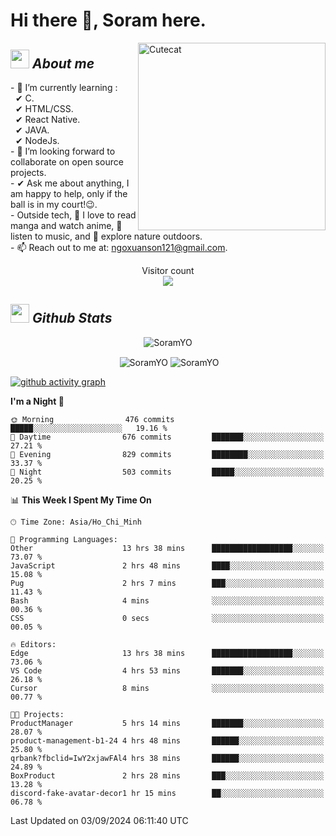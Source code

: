 # Hi there 👋, Soram here. 
 
<img align="right" width=300px alt="Cutecat" src="https://c.tenor.com/K33MDwMai28AAAAC/nyochio-d4dj.gif" />

## <img src="https://c.tenor.com/q8EQYnb8VLcAAAAi/re-zero.gif" width="30px">&nbsp;***About me***
 
\- 🌱 I’m currently learning :
  <br> &nbsp; ✔ C.
  <br> &nbsp; ✔ HTML/CSS.
  <br> &nbsp; ✔ React Native.
  <br> &nbsp; ✔ JAVA.
   <br> &nbsp; ✔ NodeJs.
<br> \- 👯 I’m looking forward to collaborate on open source projects.
<br> \- ✔ Ask me about anything, I am happy to help, only if the ball is in my court!😉.
<br> \- Outside tech,  📖 I love to read manga and watch anime, 🎵 listen to music, and 🌴 explore nature outdoors.
<br> \- 📫 Reach out to me at: ngoxuanson121@gmail.com.

<p align="center"> 
  Visitor count<br>
  <img src="https://profile-counter.glitch.me/SoramYO/count.svg" />
</p>

## <img src="https://c.tenor.com/moaQHad4VcMAAAAi/ram-dance.gif" width="30px">&nbsp;***Github Stats***
<p align="center"> <img src="https://komarev.com/ghpvc/?username=SoramYO" alt="SoramYO" /> </p>

<p align="center">&nbsp;<img align="center" src="https://github-readme-stats.vercel.app/api?username=SoramYO&theme=gotham&show_icons=true" alt="SoramYO" />

<img align="center" src="http://github-readme-streak-stats.herokuapp.com?user=SoramYO&theme=gotham&hide_border=true&date_format=M%20j%5B%2C%20Y%5D" alt="SoramYO" />


[![github activity graph](https://github-readme-activity-graph.vercel.app/graph?username=SoramYO&theme=tokyo-night)](https://github.com/SoramYO/github-readme-activity-graph)


<!--START_SECTION:waka-->
**I'm a Night 🦉** 

```text
🌞 Morning                476 commits         █████░░░░░░░░░░░░░░░░░░░░   19.16 % 
🌆 Daytime                676 commits         ███████░░░░░░░░░░░░░░░░░░   27.21 % 
🌃 Evening                829 commits         ████████░░░░░░░░░░░░░░░░░   33.37 % 
🌙 Night                  503 commits         █████░░░░░░░░░░░░░░░░░░░░   20.25 % 
```


📊 **This Week I Spent My Time On** 

```text
🕑︎ Time Zone: Asia/Ho_Chi_Minh

💬 Programming Languages: 
Other                    13 hrs 38 mins      ██████████████████░░░░░░░   73.07 % 
JavaScript               2 hrs 48 mins       ████░░░░░░░░░░░░░░░░░░░░░   15.08 % 
Pug                      2 hrs 7 mins        ███░░░░░░░░░░░░░░░░░░░░░░   11.43 % 
Bash                     4 mins              ░░░░░░░░░░░░░░░░░░░░░░░░░   00.36 % 
CSS                      0 secs              ░░░░░░░░░░░░░░░░░░░░░░░░░   00.05 % 

🔥 Editors: 
Edge                     13 hrs 38 mins      ██████████████████░░░░░░░   73.06 % 
VS Code                  4 hrs 53 mins       ███████░░░░░░░░░░░░░░░░░░   26.18 % 
Cursor                   8 mins              ░░░░░░░░░░░░░░░░░░░░░░░░░   00.77 % 

🐱‍💻 Projects: 
ProductManager           5 hrs 14 mins       ███████░░░░░░░░░░░░░░░░░░   28.07 % 
product-management-b1-24 4 hrs 48 mins       ██████░░░░░░░░░░░░░░░░░░░   25.80 % 
qrbank?fbclid=IwY2xjawFAl4 hrs 38 mins       ██████░░░░░░░░░░░░░░░░░░░   24.89 % 
BoxProduct               2 hrs 28 mins       ███░░░░░░░░░░░░░░░░░░░░░░   13.28 % 
discord-fake-avatar-decor1 hr 15 mins        ██░░░░░░░░░░░░░░░░░░░░░░░   06.78 % 
```


 Last Updated on 03/09/2024 06:11:40 UTC
<!--END_SECTION:waka-->
